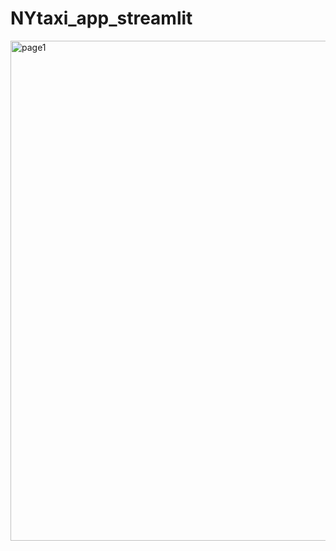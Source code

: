 # NYtaxi_app_streamlit

<img src="https://github.com/JasmineLin1205/NYtaxi_app-Project/blob/9215664bfa5047ef3531baefca354653b92042e7/picture/%E7%B6%B2%E7%AB%99%E6%9E%B6%E6%A7%8B.png" alt="page1" width="800"/>
